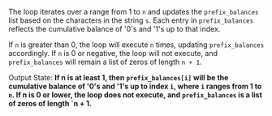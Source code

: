 The loop iterates over a range from 1 to `n` and updates the `prefix_balances` list based on the characters in the string `s`. Each entry in `prefix_balances` reflects the cumulative balance of '0's and '1's up to that index. 

If `n` is greater than 0, the loop will execute `n` times, updating `prefix_balances` accordingly. If `n` is 0 or negative, the loop will not execute, and `prefix_balances` will remain a list of zeros of length `n + 1`.

Output State: **If n is at least 1, then `prefix_balances[i]` will be the cumulative balance of '0's and '1's up to index `i`, where `i` ranges from 1 to `n`. If n is 0 or lower, the loop does not execute, and `prefix_balances` is a list of zeros of length `n + 1.**